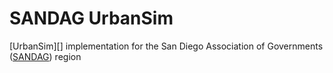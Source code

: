SANDAG UrbanSim
===============

[UrbanSim][] implementation for the San Diego Association of Governments ([SANDAG][]) region

[UrbanSim2]: https://github.com/synthicity/urbansim
[SANDAG]: http://www.sandag.org//

